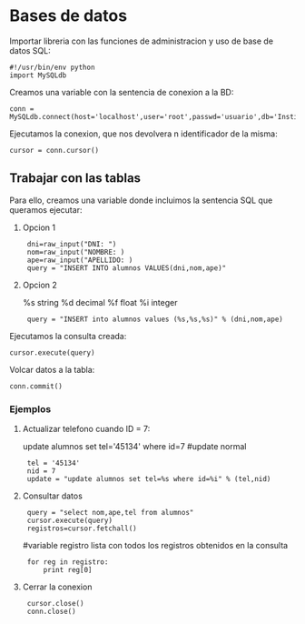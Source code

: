 # Bases de datos

Importar libreria con las funciones de administracion y uso de base de datos SQL:

    #!/usr/bin/env python 
    import MySQLdb

Creamos una variable con la sentencia de conexion a la BD:

    conn = MySQLdb.connect(host='localhost',user='root',passwd='usuario',db='Instituto')

Ejecutamos la conexion, que nos devolvera n identificador de la misma:

    cursor = conn.cursor()

## Trabajar con las tablas

Para ello, creamos una variable donde incluimos la sentencia SQL que queramos ejecutar:

1. Opcion 1

        dni=raw_input("DNI: ")
        nom=raw_input("NOMBRE: )
        ape=raw_input("APELLIDO: )
        query = "INSERT INTO alumnos VALUES(dni,nom,ape)"
    
2. Opcion 2

    %s string
    %d decimal
    %f float
    %i integer

        query = "INSERT into alumnos values (%s,%s,%s)" % (dni,nom,ape) 

Ejecutamos la consulta creada:

    cursor.execute(query)

Volcar datos a la tabla:

    conn.commit()

### Ejemplos

1. Actualizar telefono cuando ID = 7:

    update alumnos set tel='45134' where id=7 #update normal

        tel = '45134'
        nid = 7
        update = "update alumnos set tel=%s where id=%i" % (tel,nid)

2. Consultar datos

        query = "select nom,ape,tel from alumnos"
        cursor.execute(query)
        registros=cursor.fetchall() 
    #variable registro lista con todos los registros obtenidos en la consulta
        
        for reg in registro:
            print reg[0]

3. Cerrar la conexion 

        cursor.close()
        conn.close()

